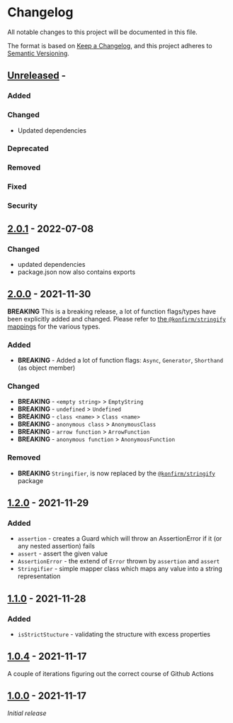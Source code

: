 # Changelog
All notable changes to this project will be documented in this file.

The format is based on [Keep a Changelog](https://keepachangelog.com/en/1.0.0/),
and this project adheres to [Semantic Versioning](https://semver.org/spec/v2.0.0.html).

## [Unreleased] -

### Added
### Changed
- Updated dependencies

### Deprecated
### Removed
### Fixed
### Security

## [2.0.1] - 2022-07-08

### Changed
- updated dependencies
- package.json now also contains exports


## [2.0.0] - 2021-11-30

**BREAKING** This is a breaking release, a lot of function flags/types have been explicitly added and changed. Please refer to [the `@konfirm/stringify` mappings](https://www.npmjs.com/package/@konfirm/stringify#mappings) for the various types.

### Added
- **BREAKING** - Added a lot of function flags: `Async`, `Generator`, `Shorthand` (as object member)

### Changed
- **BREAKING** - `<empty string>` > `EmptyString`
- **BREAKING** - `undefined` > `Undefined`
- **BREAKING** - `class <name>` > `Class <name>`
- **BREAKING** - `anonymous class` > `AnonymousClass`
- **BREAKING** - `arrow function` > `ArrowFunction`
- **BREAKING** - `anonymous function` > `AnonymousFunction`

### Removed
- **BREAKING** `Stringifier`, is now replaced by the [`@konfirm/stringify`](https://github.com/konfirm/stringify) package


## [1.2.0] - 2021-11-29

### Added
- `assertion` - creates a Guard which will throw an AssertionError if it (or any nested assertion) fails
- `assert` - assert the given value
- `AssertionError` - the extend of `Error` thrown by `assertion` and `assert`
- `Stringifier` - simple mapper class which maps any value into a string representation

## [1.1.0] - 2021-11-28


### Added
- `isStrictStucture` - validating the structure with excess properties


## [1.0.4] - 2021-11-17

A couple of iterations figuring out the correct course of Github Actions


## [1.0.0] - 2021-11-17

_Initial release_

[Unreleased]: https://github.com/konfirm/guards/compare/v2.0.1...HEAD
[2.0.1]: https://github.com/konfirm/guards/compare/v2.0.0...v2.0.1
[2.0.0]: https://github.com/konfirm/guards/compare/v1.2.0...v2.0.0
[1.2.0]: https://github.com/konfirm/guards/compare/v1.1.0...v1.2.0
[1.1.0]: https://github.com/konfirm/guards/compare/v1.0.4...v1.1.0
[1.0.4]: https://github.com/konfirm/guards/compare/v1.0.0...v1.0.4
[1.0.0]: https://github.com/konfirm/guards/releases/tag/v1.0.0
